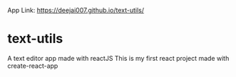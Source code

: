 App Link:   https://deejai007.github.io/text-utils/



#    text-utils
A text editor app made with reactJS
This is my first react project made with create-react-app

